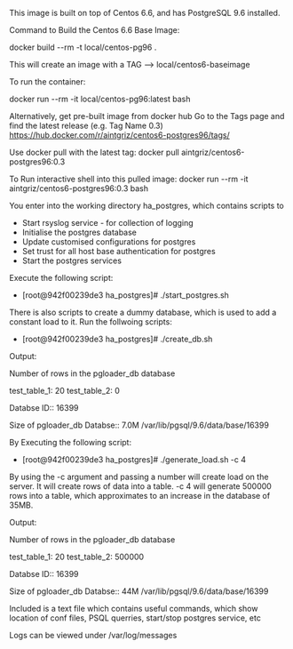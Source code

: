 This image is built on top of Centos 6.6, and has PostgreSQL 9.6 installed.

Command to Build the Centos 6.6 Base Image:

docker build --rm -t local/centos-pg96 .

This will create an image with a TAG --> local/centos6-baseimage

To run the container:

docker run --rm -it local/centos-pg96:latest bash

Alternatively, get pre-built image from docker hub
Go to the Tags page and find the latest release (e.g. Tag Name 0.3)
https://hub.docker.com/r/aintgriz/centos6-postgres96/tags/

Use docker pull with the latest tag:
docker pull aintgriz/centos6-postgres96:0.3

To Run interactive shell into this pulled image:
docker run --rm -it aintgriz/centos6-postgres96:0.3 bash

You enter into the working directory ha_postgres, which contains scripts to
* Start rsyslog service - for collection of logging
* Initialise the postgres database
* Update customised configurations for postgres
* Set trust for all host base authentication for postgres
* Start the postgres services

Execute the following script:
* [root@942f00239de3 ha_postgres]# ./start_postgres.sh


There is also scripts to create a dummy database, which is used to add a constant load to it.
Run the follwoing scripts:
* [root@942f00239de3 ha_postgres]# ./create_db.sh

Output:

Number of rows in the pgloader_db database

test_table_1: 20
test_table_2: 0

Databse ID:: 16399

Size of pgloader_db Databse::
7.0M	/var/lib/pgsql/9.6/data/base/16399

By Executing the following script:
* [root@942f00239de3 ha_postgres]# ./generate_load.sh -c 4

By using the -c argument and passing a number will create load on the server.
It will create rows of data into a table. -c 4 will generate 500000 rows into a table,
which approximates to an increase in the database of 35MB.

Output:

Number of rows in the pgloader_db database

test_table_1: 20
test_table_2: 500000

Databse ID:: 16399

Size of pgloader_db Databse::
44M	/var/lib/pgsql/9.6/data/base/16399

Included is a text file which contains useful commands, which show location of conf files,
PSQL querries, start/stop postgres service, etc

Logs can be viewed under /var/log/messages